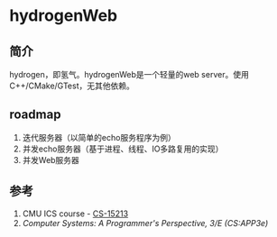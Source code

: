 # hydrogenWeb
## 简介
hydrogen，即氢气。hydrogenWeb是一个轻量的web server。使用C++/CMake/GTest，无其他依赖。
## roadmap
1. 迭代服务器（以简单的echo服务程序为例）
2. 并发echo服务器（基于进程、线程、IO多路复用的实现）
3. 并发Web服务器
## 参考
1. CMU ICS course - [CS-15213](http://www.cs.cmu.edu/afs/cs/academic/class/15213-s20/www/index.html)
2. _Computer Systems: A Programmer's Perspective, 3/E (CS:APP3e)_